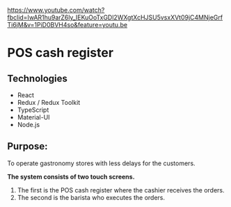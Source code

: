 https://www.youtube.com/watch?fbclid=IwAR1hu9arZ6ly_IEKuOoTxGDl2WXgtXcHJSU5vsxXVt09jC4MNjeGrfTi6jM&v=1PiD0BVH4so&feature=youtu.be

# POS cash register

## Technologies

- React
- Redux / Redux Toolkit
- TypeScript
- Material-UI
- Node.js 

## Purpose:
To operate gastronomy stores with less delays for the customers.

**The system consists of two touch screens.** 
1. The first is the POS cash register where the cashier receives the orders. 
2. The second is the barista who executes the orders.

